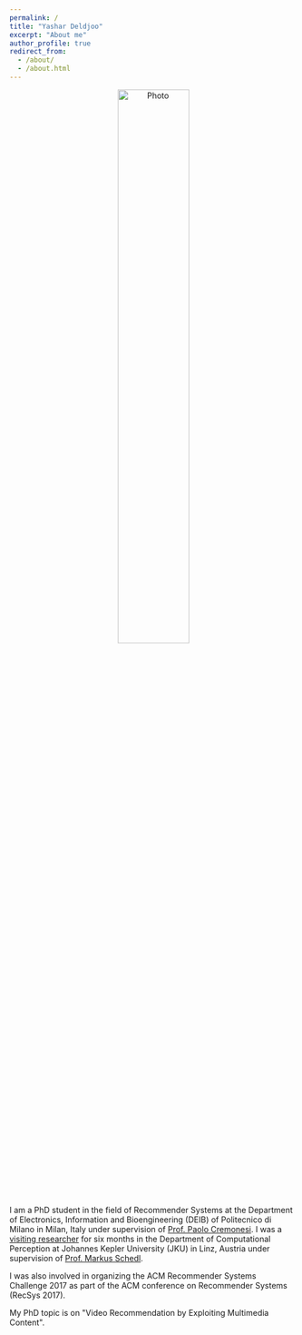 ```yaml
---
permalink: /
title: "Yashar Deldjoo"
excerpt: "About me"
author_profile: true
redirect_from:
  - /about/
  - /about.html
---
```


<p align="center">
  <img src="https://raw.githubusercontent.com/yasdel/yasdel.github.io/master/images/deldjoo2.jpg" alt="Photo" style=" width: 50%;"/>
</p>

I am a PhD student in the field of Recommender Systems at the Department of Electronics, Information and Bioengineering (DEIB) of Politecnico di Milano in Milan, Italy under supervision of <a href="http://www.deib.polimi.it/eng/people/details/159156">Prof. Paolo Cremonesi</a>. I was a <a href="http://www.cp.jku.at/people/deldjoo/">visiting researcher</a> for six months in the Department of Computational Perception at Johannes Kepler University (JKU) in Linz, Austria under supervision of <a href="http://www.cp.jku.at/people/schedl/">Prof. Markus Schedl</a>.

I was also involved in organizing the ACM Recommender Systems Challenge 2017 as part of the ACM conference on Recommender Systems (RecSys 2017).

My PhD topic is on "Video Recommendation by Exploiting Multimedia Content".
